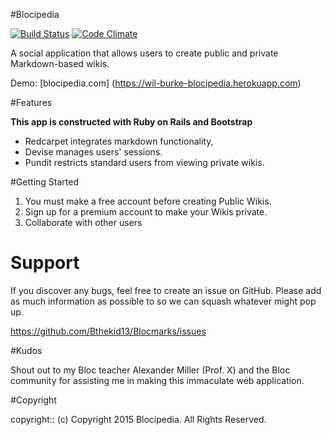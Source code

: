 #Blocipedia

[![Build Status](https://travis-ci.org/Bthekid13/Blocipedia.svg?branch=master)](https://travis-ci.org/Bthekid13/Blocipedia)  [![Code Climate](https://codeclimate.com/github/Bthekid13/Blocipedia/badges/gpa.svg)](https://codeclimate.com/github/Bthekid13/Blocipedia)

A social application that allows users to create public and private Markdown-based wikis.

Demo: [blocipedia.com] (https://wil-burke-blocipedia.herokuapp.com)

#Features

**This app is constructed with Ruby on Rails and Bootstrap**

*  Redcarpet integrates markdown functionality,
*  Devise manages users' sessions.
*  Pundit restricts standard users from viewing private wikis.

#Getting Started

1. You must make a free account before creating Public Wikis.
2. Sign up for a premium account to make your Wikis private.
3. Collaborate with other users

# Support

If you discover any bugs, feel free to create an issue on GitHub. Please add as much information as possible to so we can squash whatever might pop up.

https://github.com/Bthekid13/Blocmarks/issues

#Kudos

Shout out to my Bloc teacher Alexander Miller (Prof. X) and the Bloc community for assisting me in making this immaculate web application.

#Copyright

copyright:: (c) Copyright 2015 Blocipedia. All Rights Reserved.

